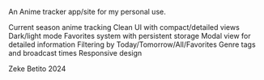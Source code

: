 An Anime tracker app/site for my personal use.

Current season anime tracking
Clean UI with compact/detailed views
Dark/light mode
Favorites system with persistent storage
Modal view for detailed information
Filtering by Today/Tomorrow/All/Favorites
Genre tags and broadcast times
Responsive design

Zeke Betito 2024
